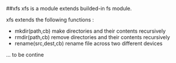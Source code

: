 ##xfs
xfs is a module extends builded-in fs module.

xfs extends the following functions :

  * mkdir(path,cb) make directories and their contents recursively
  * rmdir(path,cb) remove directories and their contents recursively
  * rename(src,dest,cb) rename file across two different devices

  ... to be contine


